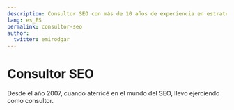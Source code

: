 ```yaml
---
description: Consultor SEO con más de 10 años de experiencia en estrategias digitales.
lang: es_ES
permalink: consultor-seo
author:
  twitter: emirodgar
---
```


# Consultor SEO

Desde el año 2007, cuando aterricé en el mundo del SEO, llevo ejerciendo como consultor.
